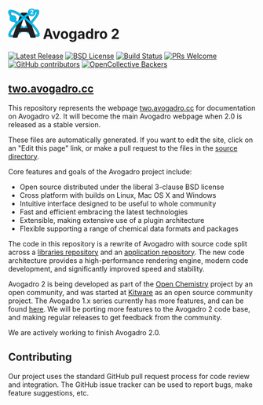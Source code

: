 ![Avogadro 2][Avogadro2Logo] Avogadro 2
==========
[![Latest Release](https://img.shields.io/github/v/release/openchemistry/avogadrolibs)](https://github.com/OpenChemistry/avogadrolibs/releases) [![BSD License](https://img.shields.io/github/license/openchemistry/avogadrolibs)](https://github.com/OpenChemistry/avogadrolibs/blob/master/LICENSE) [![Build Status](https://img.shields.io/github/workflow/status/openchemistry/avogadrolibs/CMake%20Build%20Matrix)](https://github.com/OpenChemistry/avogadrolibs/actions) [![PRs Welcome](https://img.shields.io/badge/PRs-welcome-brightgreen.svg?style=flat-square)](http://makeapullrequest.com) [![GitHub contributors](https://img.shields.io/github/contributors/openchemistry/avogadrolibs.svg?style=flat)](https://github.com/OpenChemistry/avogadrolibs/graphs/contributors)  [![OpenCollective Backers](https://img.shields.io/opencollective/all/open-chemistry)](https://opencollective.com/open-chemistry)

[two.avogadro.cc](https://two.avogadro.cc/)
------------

This repository represents the webpage [two.avogadro.cc](https://two.avogadro.cc/)
for documentation on Avogadro v2. It will become the main Avogadro webpage when 2.0
is released as a stable version.

These files are automatically generated. If you want to edit the site, click on an
"Edit this page" link, or make a pull request to the files in the [source directory](https://github.com/Avogadro/two.avogadro.cc/tree/main/source).

Core features and goals of the Avogadro project include:

* Open source distributed under the liberal 3-clause BSD license
* Cross platform with builds on Linux, Mac OS X and Windows
* Intuitive interface designed to be useful to whole community
* Fast and efficient embracing the latest technologies
* Extensible, making extensive use of a plugin architecture
* Flexible supporting a range of chemical data formats and packages

The code in this repository is a rewrite of Avogadro with source
code split across 
a [libraries repository](https://github.com/openchemistry/avogadrolibs) 
and an [application repository](https://github.com/openchemistry/avogadroapp).
The new code architecture provides a high-performance rendering engine, modern
code development, and significantly improved speed and stability.

Avogadro 2 is being developed as part of the [Open Chemistry][OpenChemistry]
project by an open community, and was started at [Kitware][Kitware] as
an open source community project. The Avogadro 1.x series currently has more
features, and can be found [here][Avogadro1]. We will be porting more features
to the Avogadro 2 code base, and making regular releases to get feedback from
the community.

We are actively working to finish Avogadro 2.0.

Contributing
------------

Our project uses the standard GitHub pull request process for code review
and integration. The GitHub issue
tracker can be used to report bugs, make feature suggestions, etc.

  [Avogadro2Logo]: https://raw.githubusercontent.com/OpenChemistry/avogadrolibs/master/docs/avogadro2_64.png "Avogadro2"
  [OpenChemistry]: http://openchemistry.org/ "Open Chemistry Project"
  [OpenChemistryLogo]: https://raw.githubusercontent.com/OpenChemistry/avogadrolibs/master/docs/OpenChemistry128.png "Open Chemistry"
  [Kitware]: http://kitware.com/ "Kitware, Inc."
  [KitwareLogo]: http://www.kitware.com/img/small_logo_over.png "Kitware"
  [Avogadro1]: http://avogadro.cc/ "Avogadro 1"
